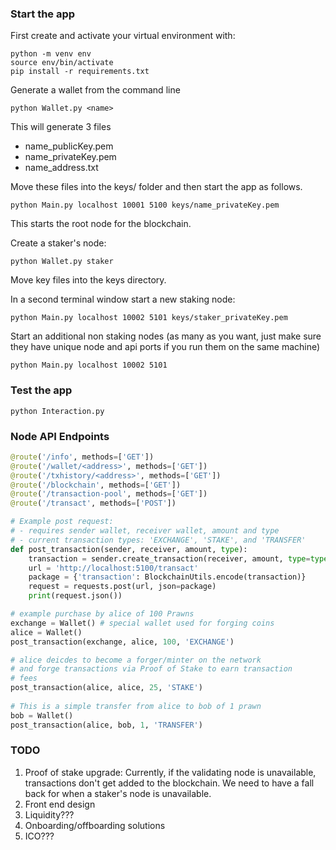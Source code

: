 ### Start the app
First create and activate your virtual environment with:
```
python -m venv env
source env/bin/activate
pip install -r requirements.txt
```

Generate a wallet from the command line
```
python Wallet.py <name>
```
This will generate 3 files
* name_publicKey.pem
* name_privateKey.pem
* name_address.txt

Move these files into the keys/ folder and then start the app as follows.
```
python Main.py localhost 10001 5100 keys/name_privateKey.pem
```
This starts the root node for the blockchain.

Create a staker's node:
```
python Wallet.py staker
```
Move key files into the keys directory.

In a second terminal window start a new staking node:
```
python Main.py localhost 10002 5101 keys/staker_privateKey.pem 
```

Start an additional non staking nodes (as many as you want, just make sure they have unique node and api ports if you run them on the same machine)
```
python Main.py localhost 10002 5101
```

### Test the app
```
python Interaction.py
```

### Node API Endpoints
```python
@route('/info', methods=['GET'])
@route('/wallet/<address>', methods=['GET'])
@route('/txhistory/<address>', methods=['GET'])
@route('/blockchain', methods=['GET'])
@route('/transaction-pool', methods=['GET'])
@route('/transact', methods=['POST'])

# Example post request:
# - requires sender wallet, receiver wallet, amount and type
# - current transaction types: 'EXCHANGE', 'STAKE', and 'TRANSFER'
def post_transaction(sender, receiver, amount, type):
    transaction = sender.create_transaction(receiver, amount, type=type)
    url = 'http://localhost:5100/transact'
    package = {'transaction': BlockchainUtils.encode(transaction)}
    request = requests.post(url, json=package)
    print(request.json())

# example purchase by alice of 100 Prawns
exchange = Wallet() # special wallet used for forging coins
alice = Wallet()
post_transaction(exchange, alice, 100, 'EXCHANGE')

# alice deicdes to become a forger/minter on the network
# and forge transactions via Proof of Stake to earn transaction
# fees   
post_transaction(alice, alice, 25, 'STAKE')
    
# This is a simple transfer from alice to bob of 1 prawn
bob = Wallet()
post_transaction(alice, bob, 1, 'TRANSFER')
```

### TODO

1. Proof of stake upgrade:
Currently, if the validating node is unavailable, transactions don't get added to the blockchain. We need to have a fall back for when a staker's node is unavailable.
2. Front end design
3. Liquidity???
4. Onboarding/offboarding solutions
5. ICO???